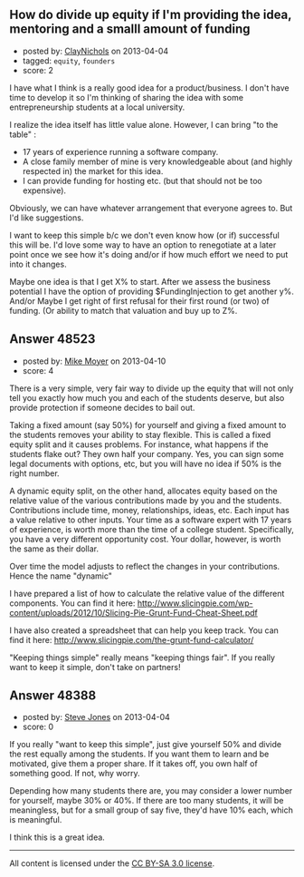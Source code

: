 ## How do divide up equity if I'm providing the idea, mentoring and a smalll amount of funding

- posted by: [ClayNichols](https://stackexchange.com/users/-1/3534-claynichols) on 2013-04-04
- tagged: `equity`, `founders`
- score: 2

I have what I think is a really good idea for a product/business.  I don't have time to develop it so I'm thinking of sharing the idea with some entrepreneurship students at a local university.

I realize the idea itself has little value alone. However, I can bring "to the table" :

 - 17 years of experience running a software company. 
 - A close family  member of mine is very knowledgeable about (and highly respected in) the market for this idea.
 - I can provide funding for hosting etc. (but that should not be too expensive).

Obviously, we can have whatever arrangement that everyone agrees to.
But I'd like suggestions.


I want to keep this simple b/c we don't even know how (or if) successful this will be.
I'd love some way to have an option to renegotiate at a later point once we see how it's doing and/or if how much effort we need to put into it changes.

Maybe one idea is that I get X% to start. After we assess the business potential I have the option of providing $FundingInjection  to get another y%.
And/or Maybe I get right of first refusal for their first round (or two)  of funding. (Or ability to match that valuation and buy up to Z%.






## Answer 48523

- posted by: [Mike Moyer](https://stackexchange.com/users/-1/17640-mike-moyer) on 2013-04-10
- score: 4

There is a very simple, very fair way to divide up the equity that will not only tell you exactly how much you and each of the students deserve, but also provide protection if someone decides to bail out. 

Taking a fixed amount (say 50%) for yourself and giving a fixed amount to the students removes your ability to stay flexible. This is called a fixed equity split and it causes problems. For instance, what happens if the students flake out? They own half your company. Yes, you can sign some legal documents with options, etc, but you will have no idea if 50% is the right number. 

A dynamic equity split, on the other hand, allocates equity based on the relative value of the various contributions made by you and the students. Contributions include time, money, relationships, ideas, etc. Each input has a value relative to other inputs. Your time as a software expert with 17 years of experience, is worth more than the time of a college student. Specifically, you have a very different opportunity cost. Your dollar, however, is worth the same as their dollar. 

Over time the model adjusts to reflect the changes in your contributions. Hence the name "dynamic"

I have prepared a list of how to calculate the relative value of the different components. You can find it here: http://www.slicingpie.com/wp-content/uploads/2012/10/Slicing-Pie-Grunt-Fund-Cheat-Sheet.pdf

I have also created a spreadsheet that can help you keep track. You can find it here: http://www.slicingpie.com/the-grunt-fund-calculator/

"Keeping things simple" really means "keeping things fair". If you really want to keep it simple, don't take on partners!


## Answer 48388

- posted by: [Steve Jones](https://stackexchange.com/users/-1/12985-steve-jones) on 2013-04-04
- score: 0

If you really "want to keep this simple", just give yourself 50% and divide the rest equally among the students. If you want them to learn and be motivated, give them a proper share. If it takes off, you own half of something good. If not, why worry.

Depending how many students there are, you may consider a lower number for yourself, maybe 30% or 40%. If there are too many students, it will be meaningless, but for a small group of say five, they'd have 10% each, which is meaningful.

I think this is a great idea.



---

All content is licensed under the [CC BY-SA 3.0 license](https://creativecommons.org/licenses/by-sa/3.0/).
